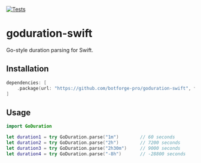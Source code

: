 [![Tests](https://github.com/botforge-pro/goduration-swift/actions/workflows/test.yml/badge.svg)](https://github.com/botforge-pro/goduration-swift/actions/workflows/test.yml)

# goduration-swift

Go-style duration parsing for Swift.

## Installation

```swift
dependencies: [
    .package(url: "https://github.com/botforge-pro/goduration-swift", from: "0.1.1")
]
```

## Usage

```swift
import GoDuration

let duration1 = try GoDuration.parse("1m")        // 60 seconds
let duration2 = try GoDuration.parse("2h")        // 7200 seconds  
let duration3 = try GoDuration.parse("2h30m")     // 9000 seconds
let duration4 = try GoDuration.parse("-8h")       // -28800 seconds
```